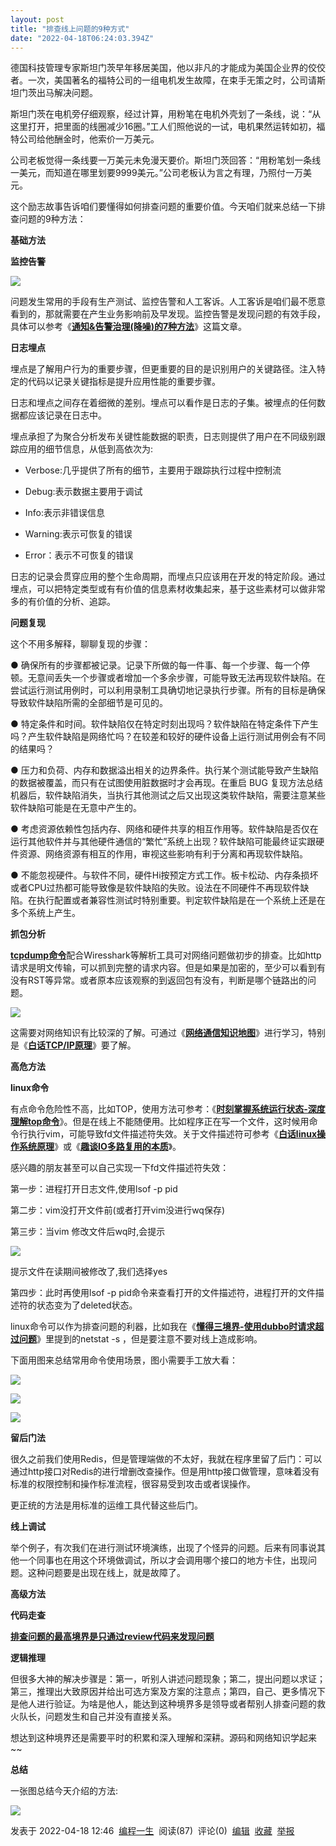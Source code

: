 ```yaml
---
layout: post
title: "排查线上问题的9种方式"
date: "2022-04-18T06:24:03.394Z"
---
```

德国科技管理专家斯坦门茨早年移居美国，他以非凡的才能成为美国企业界的佼佼者。一次，美国著名的福特公司的一组电机发生故障，在束手无策之时，公司请斯坦门茨出马解决问题。

斯坦门茨在电机旁仔细观察，经过计算，用粉笔在电机外壳划了一条线，说：“从这里打开，把里面的线圈减少16圈。”工人们照他说的一试，电机果然运转如初，福特公司给他酬金时，他索价一万美元。

公司老板觉得一条线要一万美元未免漫天要价。斯坦门茨回答：“用粉笔划一条线一美元，而知道在哪里划要9999美元。”公司老板认为言之有理，乃照付一万美元。

这个励志故事告诉咱们要懂得如何排查问题的重要价值。今天咱们就来总结一下排查问题的9种方法：

**基础方法**

**监控告警**

![](https://img2022.cnblogs.com/blog/1112728/202204/1112728-20220418124325677-648510397.png)

问题发生常用的手段有生产测试、监控告警和人工客诉。人工客诉是咱们最不愿意看到的，那就需要在产生业务影响前及早发现。监控告警是发现问题的有效手段，具体可以参考《[**通知&告警治理(降噪)的7种方法**](http://mp.weixin.qq.com/s?__biz=MzUzNjAxODg4MQ==&mid=2247485677&idx=1&sn=c9993454549f177d3dd0fecfab1c3369&chksm=fafde243cd8a6b5562931fc718321c5fb1adf5be615518d0c641bf18a7d98945f74168c1da5d&scene=21#wechat_redirect)》这篇文章。

**日志埋点**

埋点是了解用户行为的重要步骤，但更重要的目的是识别用户的关键路径。注入特定的代码以记录关键指标是提升应用性能的重要步骤。

日志和埋点之间存在着细微的差别。埋点可以看作是日志的子集。被埋点的任何数据都应该记录在日志中。

埋点承担了为聚合分析发布关键性能数据的职责，日志则提供了用户在不同级别跟踪应用的细节信息，从低到高依次为:

*   Verbose:几乎提供了所有的细节，主要用于跟踪执行过程中控制流
    
*   Debug:表示数据主要用于调试
    
*   Info:表示非错误信息
    
*   Warning:表示可恢复的错误
    
*   Error：表示不可恢复的错误
    

日志的记录会贯穿应用的整个生命周期，而埋点只应该用在开发的特定阶段。通过埋点，可以把特定类型或有有价值的信息素材收集起来，基于这些素材可以做非常多的有价值的分析、追踪。

**问题复现**

  
这个不用多解释，聊聊复现的步骤：

● 确保所有的步骤都被记录。记录下所做的每一件事、每一个步骤、每一个停顿。无意间丢失一个步骤或者增加一个多余步骤，可能导致无法再现软件缺陷。在尝试运行测试用例时，可以利用录制工具确切地记录执行步骤。所有的目标是确保导致软件缺陷所需的全部细节是可见的。  
  
● 特定条件和时间。软件缺陷仅在特定时刻出现吗？软件缺陷在特定条件下产生吗？产生软件缺陷是网络忙吗？在较差和较好的硬件设备上运行测试用例会有不同的结果吗？  
  
● 压力和负荷、内存和数据溢出相关的边界条件。执行某个测试能导致产生缺陷的数据被覆盖，而只有在试图使用脏数据时才会再现。在重启 BUG 复现方法总结机器后，软件缺陷消失，当执行其他测试之后又出现这类软件缺陷，需要注意某些软件缺陷可能是在无意中产生的。

● 考虑资源依赖性包括内存、网络和硬件共享的相互作用等。软件缺陷是否仅在运行其他软件并与其他硬件通信的“繁忙”系统上出现？软件缺陷可能最终证实跟硬件资源、网络资源有相互的作用，审视这些影响有利于分离和再现软件缺陷。  
  
● 不能忽视硬件。与软件不同，硬件Hi按预定方式工作。板卡松动、内存条损坏或者CPU过热都可能导致像是软件缺陷的失败。设法在不同硬件不再现软件缺陷。在执行配置或者兼容性测试时特别重要。判定软件缺陷是在一个系统上还是在多个系统上产生。

**抓包分析**

[**tcpdump命令**](http://mp.weixin.qq.com/s?__biz=MzUzNjAxODg4MQ==&mid=2247484873&idx=1&sn=96cd0c3d3ccb0b0414d871080b9b8350&chksm=fafdef67cd8a6671acc7735a42619f41970ea1888fb6fc3f4617307b378dd632f3e8407772ad&scene=21#wechat_redirect)配合Wiresshark等解析工具可对网络问题做初步的排查。比如http请求是明文传输，可以抓到完整的请求内容。但是如果是加密的，至少可以看到有没有RST等异常。或者原本应该观察的到返回包有没有，判断是哪个链路出的问题。

![](https://img2022.cnblogs.com/blog/1112728/202204/1112728-20220418124349506-1967212495.png)

这需要对网络知识有比较深的了解。可通过《[**网络通信知识地图**](http://mp.weixin.qq.com/s?__biz=MzUzNjAxODg4MQ==&mid=2247487130&idx=1&sn=5f2c3cf04a8cf0b461bd7f9fbc78ff72&chksm=fafde434cd8a6d22bb6a5c8e9947fe8249f8364121a6f6726bb9cdad4be5055cbabf9c73b582&scene=21#wechat_redirect)》进行学习，特别是《[**白话TCP/IP原理**](http://mp.weixin.qq.com/s?__biz=MzUzNjAxODg4MQ==&mid=2247486403&idx=1&sn=9dbbda3df1deeb5f43c8b7f2cdd87b97&chksm=fafde16dcd8a687be735bf315fa50773cd61ac48f47cd1a1304c792bc1fafa31b4a3705dd9a3&scene=21#wechat_redirect)》要了解。

**高危方法**

**linux命令**

有点命令危险性不高，比如TOP，使用方法可参考：《[**时刻掌握系统运行状态-深度理解top命令**](http://mp.weixin.qq.com/s?__biz=MzUzNjAxODg4MQ==&mid=2247486487&idx=1&sn=0cff83eead864825e415811ddc215420&chksm=fafde6b9cd8a6fafb71bef95e6a8c6dc870c89f2e9b487064078d89e23215c8e2a948acfc634&scene=21#wechat_redirect)》。但是在线上不能随便用。比如程序正在写一个文件，这时候用命令行执行vim，可能导致fd文件描述符失效。关于文件描述符可参考《[**白话linux操作系统原理**](http://mp.weixin.qq.com/s?__biz=MzUzNjAxODg4MQ==&mid=2247486330&idx=1&sn=e85e201059c1c5575481e03531b06212&chksm=fafde1d4cd8a68c235ef3cbed83bf0b6ac3a80052c0a492d8c2a217006cf4fa530f2f74f01c3&scene=21#wechat_redirect)》或《[**趣谈IO多路复用的本质**](http://mp.weixin.qq.com/s?__biz=MzUzNjAxODg4MQ==&mid=2247486601&idx=1&sn=6fbd0d4177372af2ab00dd1e3043cd7d&chksm=fafde627cd8a6f312e5587e6fd60bff64b3130fdd9eb5339f81702f9ab8264799bd2c2ab47ac&scene=21#wechat_redirect)》。

感兴趣的朋友甚至可以自己实现一下fd文件描述符失效：

第一步：进程打开日志文件,使用lsof -p pid

第二步：vim没打开文件前(或者打开vim没进行wq保存)

第三步：当vim 修改文件后wq时,会提示

![](https://img2022.cnblogs.com/blog/1112728/202204/1112728-20220418124411764-2084022283.png)

提示文件在读期间被修改了,我们选择yes

第四步：此时再使用lsof -p pid命令来查看打开的文件描述符，进程打开的文件描述符的状态变为了deleted状态。

linux命令可以作为排查问题的利器，比如我在《[**懂得三境界-使用dubbo时请求超过问题**](http://mp.weixin.qq.com/s?__biz=MzUzNjAxODg4MQ==&mid=2247486103&idx=1&sn=943c5b7f3558df78164321806f273c8f&chksm=fafde039cd8a692f86f0ac97b0e1e05ece075de3e4f33e6a5ec90b269c51aed1963ff3107e0e&scene=21#wechat_redirect)》里提到的netstat -s ，但是要注意不要对线上造成影响。

下面用图来总结常用命令使用场景，图小需要手工放大看：

![](https://img2022.cnblogs.com/blog/1112728/202204/1112728-20220418124435607-1279574607.png)

![](https://img2022.cnblogs.com/blog/1112728/202204/1112728-20220418124446374-1606499516.png)

![](https://img2022.cnblogs.com/blog/1112728/202204/1112728-20220418124455671-1718764351.png)

**留后门法**

很久之前我们使用Redis，但是管理端做的不太好，我就在程序里留了后门：可以通过http接口对Redis的进行增删改查操作。但是用http接口做管理，意味着没有标准的权限控制和操作标准流程，很容易受到攻击或者误操作。

更正统的方法是用标准的运维工具代替这些后门。

**线上调试**

举个例子，有次我们在进行测试环境演练，出现了个怪异的问题。后来有同事说其他一个同事也在用这个环境做调试，所以才会调用哪个接口的地方卡住，出现问题。这种问题要是出现在线上，就是故障了。

**高级方法**

**代码走查**

[**排查问题的最高境界是只通过review代码来发现问题**](http://mp.weixin.qq.com/s?__biz=MzUzNjAxODg4MQ==&mid=2247485045&idx=2&sn=8634e83567b7f335ecf7dc40e79f3eba&chksm=fafdecdbcd8a65cde7cd3c9da3046bed25fe6c0f9b619af2c1132e03e117b06e04b309b3864e&scene=21#wechat_redirect)

**逻辑推理**

但很多大神的解决步骤是：第一，听别人讲述问题现象；第二，提出问题以求证；第三，推理出大致原因并给出可选方案及方案的注意点；第四，自己、更多情况下是他人进行验证。为啥是他人，能达到这种境界多是领导或者帮别人排查问题的救火队长，问题发生和自己并没有直接关系。

想达到这种境界还是需要平时的积累和深入理解和深耕。源码和网络知识学起来~~

**总结**

一张图总结今天介绍的方法:

![](https://img2022.cnblogs.com/blog/1112728/202204/1112728-20220418124524490-1356075189.png)

发表于 2022-04-18 12:46  [编程一生](https://www.cnblogs.com/xiexj/)  阅读(87)  评论(0)  [编辑](https://i.cnblogs.com/EditPosts.aspx?postid=16159139)  [收藏](javascript:void(0))  [举报](javascript:void(0))